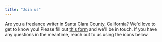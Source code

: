 ```yaml
---
title: "Join us"
---
```

Are you a freelance writer in Santa Clara County, California? We'd love to get to know you!
Please fill out [this form](https://www.408writers.org/form) and we'll be in touch. If you have any questions in the meantime, reach out to us using the icons below.
